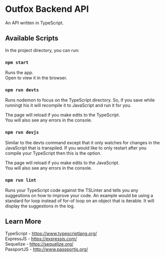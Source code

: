 # Outfox Backend API
An API written in TypeScript.
## Available Scripts

In the project directory, you can run:

### `npm start`

Runs the app.<br />
Open []() to view it in the browser.

### `npm run devts`

Runs nodemon to focus on the TypeScript directory. So, if you save while runningt his it will recompile it to JavaScript and run it for you.

The page will reload if you make edits to the TypeScript.<br />
You will also see any errors in the console.

### `npm run devjs`
Similar to the devts command except that it only watches for changes in the JavaScript that is transpiled. If you would like to only restart after you compile your TypeScript then this is the option.

The page will reload if you make edits to the JavaScript.<br />
You will also see any errors in the console.

### `npm run lint`
Runs your TypeScript code against the TSLinter and tells you any suggestions on how to improve your code. An example would be using a standard for loop instead of for-of loop on an object that is iterable. It will display the suggestions in the log.

## Learn More
TypeScript - https://www.typescriptlang.org/ <br />
ExpressJS - https://expressjs.com/ <br />
Sequelize - https://sequelize.org/ <br />
PassportJS - http://www.passportjs.org/ <br />